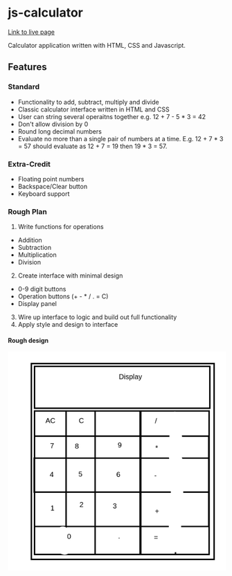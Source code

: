 # js-calculator

[Link to live page](https://mattyjrae123.github.io/js-calculator/)

Calculator application written with HTML, CSS and Javascript.

## Features

### Standard

- Functionality to add, subtract, multiply and divide
- Classic calculator interface written in HTML and CSS
- User can string several operaitns together e.g. 12 + 7 - 5 * 3 = 42
- Don't allow division by 0
- Round long decimal numbers
- Evaluate no more than a single pair of numbers at a time. E.g. 12 + 7 * 3 = 57 should evaluate as 12 + 7 = 19 then 19 * 3 = 57.

### Extra-Credit

- Floating point numbers
- Backspace/Clear button
- Keyboard support

### Rough Plan

1. Write functions for operations
  - Addition
  - Subtraction
  - Multiplication
  - Division
2. Create interface with minimal design
  - 0-9 digit buttons
  - Operation buttons (+ - * / . = C)
  - Display panel
3. Wire up interface to logic and build out full functionality
4. Apply style and design to interface

#### Rough design
![Design of calculator interface](rough-design.png)